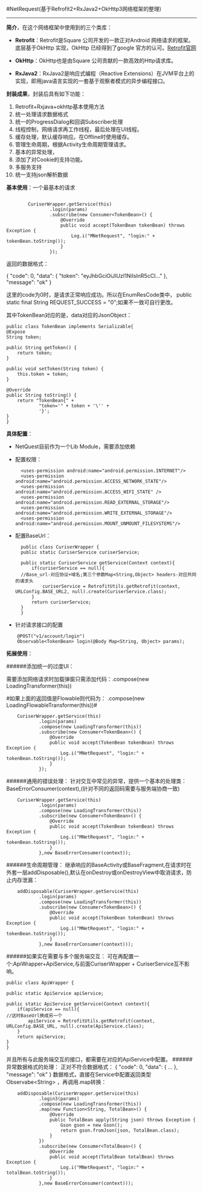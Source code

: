#NetRequest(基于Refrofit2+RxJava2+OkHttp3网络框架的整理)

-------------------

**简介**，在这个网络框架中使用到的三个类库：

- **Retrofit**：Retrofit是Square 公司开发的一款正对Android 网络请求的框架。底层基于OkHttp 实现，OkHttp 已经得到了google 官方的认可。[Retrofit官网](http://square.github.io/retrofit/)

- **OkHttp**：OkHttp也是由Square 公司贡献的一款高效的Http请求库。

- **RxJava2**：RxJava2是响应式编程（Reactive Extensions）在JVM平台上的实现，即用java语言实现的一套基于观察者模式的异步编程接口。

**封装成果**，封装后具有如下功能：

1. Retrofit+Rxjava+okhttp基本使用方法
2. 统一处理请求数据格式
3. 统一的ProgressDialog和回调Subscriber处理
4. 线程控制，网络请求再工作线程，最后处理在UI线程。
5. 缓存处理，默认缓存响应。在Offline时使用缓存。
6. 管理生命周期，根据Activity生命周期管理请求。
7. 基本的异常处理，
8. 添加了对Cookie的支持功能。
9. 多服务支持
10. 统一支持json解析数据

**基本使用**：一个最基本的请求

``` 

        CuriserWrapper.getService(this) 
                .login(params)
                .subscribe(new Consumer<TokenBean>() {
                    @Override
                    public void accept(TokenBean tokenBean) throws Exception {
                        Log.i("MNetRequest", "login:" + tokenBean.toString());
                    }
                });
```

返回的数据格式：

{
"code": 0, 
"data": {
"token": "eyJhbGciOiJIUzI1NiIsInR5cCI..."
}, 
 "message": "ok"
}

这里的code为0时，是请求正常响应成功。所以在EnumResCode类中，
public static final String REQUEST_SUCCESS = "0";如果不一致可自行更改。

其中TokenBean对应的是，data对应的JsonObject：

    public class TokenBean implements Serializable{
    @Expose
    String token;

    public String getToken() {
        return token;
    }

    public void setToken(String token) {
        this.token = token;
    }

    @Override
    public String toString() {
        return "TokenBean{" +
                "token='" + token + '\'' +
                '}';
    }
    }


**具体配置**：

- NetQuest目前作为一个Lib Module，需要添加依赖
- 配置权限：


        <uses-permission android:name="android.permission.INTERNET"/>
        <uses-permission android:name="android.permission.ACCESS_NETWORK_STATE"/>
        <uses-permission android:name="android.permission.ACCESS_WIFI_STATE" />
        <uses-permission android:name="android.permission.READ_EXTERNAL_STORAGE"/>
        <uses-permission android:name="android.permission.WRITE_EXTERNAL_STORAGE"/>
        <uses-permission android:name="android.permission.MOUNT_UNMOUNT_FILESYSTEMS"/>

- 配置BaseUrl：


        public class CuriserWrapper {
        public static CuriserService curiserService;

        public static CuriserService getService(Context context){
            if(curiserService == null){
        //Base_url-对应协议+域名;第三个参数Map<String,Object> headers-对应共同的请求头
                curiserService = RetrofitUtils.getRetrofit(context, URLConfig.BASE_URL2, null).create(CuriserService.class);
            }
            return curiserService;
        }
        }



- 针对请求接口的配置
```
    @POST("v1/account/login")
    Observable<TokenBean> login(@Body Map<String, Object> params);
```

**拓展使用**：

######添加统一的过度UI：

需要添加网络请求时加载弹窗只需添加代码：.compose(new LoadingTransformer(this))

\#如果上面的返回值是Flowable则代码为： .compose(new LoadingFlowableTransformer(this))\#


        CuriserWrapper.getService(this) 
                .login(params)
                .compose(new LoadingTransformer(this))
                .subscribe(new Consumer<TokenBean>() {
                    @Override
                    public void accept(TokenBean tokenBean) throws Exception {
                        Log.i("MNetRequest", "login:" + tokenBean.toString());
                    }
                });

######通用的错误处理：
针对交互中常见的异常，提供一个基本的处理类：BaseErrorConsumer(context),(针对不同的返回码需要与服务端协商一致)

        CuriserWrapper.getService(this)
                .login(params)
                .compose(new LoadingTransformer(this))
                .subscribe(new Consumer<TokenBean>() {
                    @Override
                    public void accept(TokenBean tokenBean) throws Exception {
                        Log.i("MNetRequest", "login:" + tokenBean.toString());
                    }
                },new BaseErrorConsumer(context));

######生命周期管理：
继承响应的BaseActivity或BaseFragment,在请求时在外套一层addDisposable(),默认在onDestroy或onDestroyView中取消请求，防止内存泄漏：

        addDisposable(CuriserWrapper.getService(this)
                .login(params)
                .compose(new LoadingTransformer(this))
                .subscribe(new Consumer<TokenBean>() {
                    @Override
                    public void accept(TokenBean tokenBean) throws Exception {
                        Log.i("MNetRequest", "login:" + tokenBean.toString());
                    }
                },new BaseErrorConsumer(context)));

######如果实在需要与多个服务端交互：
可在再配置一个:ApiWrapper+ApiService,与前面CuriserWrapper + CuriserService互不影响。

    public class ApiWrapper {

    public static ApiService apiService;

    public static ApiService getService(Context context){
        if(apiService == null){
    //这时BaseUrl换成另一个
            apiService = RetrofitUtils.getRetrofit(context, URLConfig.BASE_URL, null).create(ApiService.class);
        }
        return apiService;
    }
    }

并且所有与此服务端交互的接口，都需要在对应的ApiService中配置。
######异常数据格式的处理：
正对不符合数据格式：
{
"code": 0, 
"data": {
...
}, 
 "message": "ok"
}
数据格式，直接在Service中配置返回类型Observabe<String\> ，再调用.map转换：

        addDisposable(CuriserWrapper.getService(this)
                .login3(params)
                .compose(new LoadingTransformer(this))
                .map(new Function<String, TotalBean>() {
                    @Override
                    public TotalBean apply(String json) throws Exception {
                        Gson gson = new Gson();
                        return gson.fromJson(json, TotalBean.class);
                    }
                })
                .subscribe(new Consumer<TotalBean>() {
                    @Override
                    public void accept(TotalBean totalBean) throws Exception {
                        Log.i("MNetRequest", "login:" + totalBean.toString());
                    }
                },new BaseErrorConsumer(context)));
